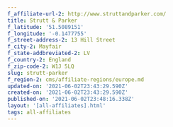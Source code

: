 ```yaml
---
f_affiliate-url-2: http://www.struttandparker.com/
title: Strutt & Parker
f_latitude: '51.5089151'
f_longitude: '-0.1477755'
f_street-address-2: 13 Hill Street­
f_city-2: Mayfair­
f_state-addbreviated-2: LV­
f_country-2: England
f_zip-code-2: W1J 5LQ
slug: strutt-parker
f_region-2: cms/affiliate-regions/europe.md
updated-on: '2021-06-02T23:43:29.590Z'
created-on: '2021-06-02T23:43:29.590Z'
published-on: '2021-06-02T23:48:16.338Z'
layout: '[all-affiliates].html'
tags: all-affiliates
---
```



